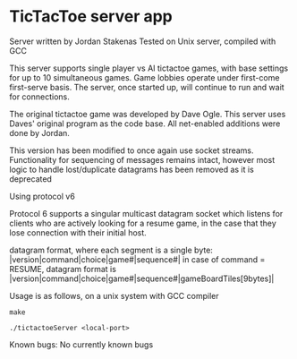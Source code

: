 # TicTacToe server app
Server written by Jordan Stakenas
Tested on Unix server, compiled with GCC 

This server supports single player vs AI tictactoe games, with base settings
for up to 10 simultaneous games. Game lobbies operate under first-come first-serve
basis. The server, once started up, will continue to run and wait for connections.

The original tictactoe game was developed by Dave Ogle. This server uses Daves'
original program as the code base. All net-enabled additions were done by Jordan. 

This version has been modified to once again use socket streams. Functionality for 
sequencing of messages remains intact, however most logic to handle lost/duplicate
datagrams has been removed as it is deprecated

Using protocol v6

Protocol 6  supports a singular multicast datagram socket which listens for clients who 
are actively looking for a resume game, in the case that they lose connection with their 
initial host.

datagram format, where each segment is a single byte:
 |version|command|choice|game#|sequence#|
 in case of command = RESUME, datagram format is
 |version|command|choice|game#|sequence#|gameBoardTiles[9bytes]|
 

Usage is as follows, on a unix system with GCC compiler 

    make
	
    ./tictactoeServer <local-port>
  
  
Known bugs:
	No currently known bugs